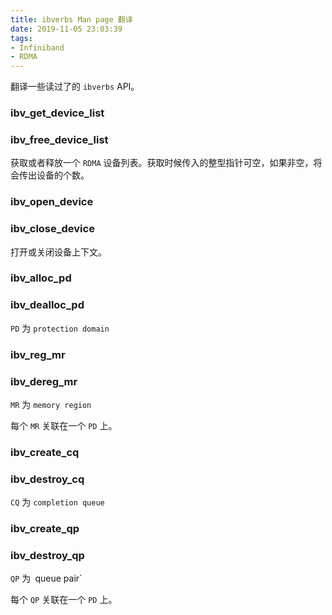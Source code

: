 ```yaml
---
title: ibverbs Man page 翻译
date: 2019-11-05 23:03:39
tags:
- Infiniband
- RDMA
---
```


翻译一些读过了的 `ibverbs` API。

<!-- more -->

### ibv\_get\_device\_list

### ibv\_free\_device\_list

获取或者释放一个 `RDMA` 设备列表。获取时候传入的整型指针可空，如果非空，将会传出设备的个数。

### ibv\_open\_device

### ibv\_close\_device

打开或关闭设备上下文。

### ibv\_alloc\_pd

### ibv\_dealloc\_pd

`PD` 为 `protection domain`

### ibv\_reg\_mr

### ibv\_dereg\_mr

`MR` 为 `memory region`

每个 `MR` 关联在一个 `PD` 上。

### ibv\_create\_cq

### ibv\_destroy\_cq

`CQ` 为 `completion queue`

### ibv\_create\_qp

### ibv\_destroy\_qp

`QP` 为` `queue pair`

每个 `QP` 关联在一个 `PD` 上。
